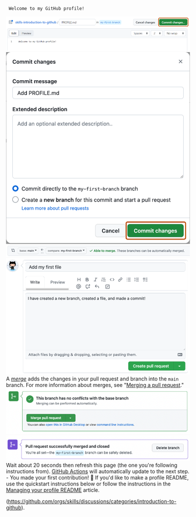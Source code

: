   ```
   Welcome to my GitHub profile!
   ```
   ![profile.md file screenshot](/images/my-profile-file.png)
    ![screenshot of adding a new file with a commit message](/images/commit-full-screen.png)
    ![screenshot showing both branch selections](/images/pull-request-branches.png)
    ![screenshot showing pull request](/images/Pull-request-description.png)
    A _[merge](https://docs.github.com/en/get-started/quickstart/github-glossary#merge)_ adds the changes in your pull request and branch into the `main` branch. For more information about merges, see "[Merging a pull request](https://docs.github.com/en/pull-requests/collaborating-with-pull-requests/incorporating-changes-from-a-pull-request/merging-a-pull-request)."
    ![screenshot of green merge pull request button](/images/Green-merge-pull-request.png)
    ![screenshot showing delete branch button](/images/delete-branch.png)
    Wait about 20 seconds then refresh this page (the one you're following instructions from). [GitHub Actions](https://docs.github.com/en/actions) will automatically update to the next step.
    - You made your first contribution! :tada:
    If you'd like to make a profile README, use the quickstart instructions below or follow the instructions in the [Managing your profile README](https://docs.github.com/account-and-profile/setting-up-and-managing-your-github-profile/customizing-your-profile/managing-your-profile-readme) article.
    
  (https://github.com/orgs/skills/discussions/categories/introduction-to-github).
